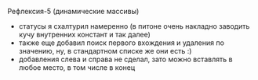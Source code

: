 Рефлексия-5 (динамические массивы)
- статусы я схалтурил намеренно (в питоне очень накладно заводить кучу внутренних констант и так далее)
- также еще добавил поиск первого вхождения и удаления по значению, ну, в стандартном списке же они есть :)
- добавления слева и справа не сделал, зато можно вставлять в любое место, в том числе в конец

